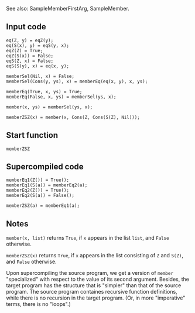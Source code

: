 See also: SampleMemberFirstArg, SampleMember.

## Input code ##
```
eq(Z, y) = eqZ(y);
eq(S(x), y) = eqS(y, x);
eqZ(Z) = True;
eqZ(S(x)) = False;
eqS(Z, x) = False;
eqS(S(y), x) = eq(x, y);

memberSel(Nil, x) = False;
memberSel(Cons(y, ys), x) = memberEq(eq(x, y), x, ys);

memberEq(True, x, ys) = True;
memberEq(False, x, ys) = memberSel(ys, x);

member(x, ys) = memberSel(ys, x);

memberZSZ(x) = member(x, Cons(Z, Cons(S(Z), Nil)));
```

## Start function ##
```
memberZSZ
```

## Supercompiled code ##

```
memberEq1(Z()) = True();
memberEq1(S(a)) = memberEq2(a);
memberEq2(Z()) = True();
memberEq2(S(a)) = False();

memberZSZ(a) = memberEq1(a);
```

## Notes ##

`member(x, list)` returns `True`, if `x` appears in the list `list`,
and `False` otherwise.

`memberZSZ(x)` returns `True`, if `x` appears in the list consisting of `Z` and `S(Z)`,
and `False` otherwise.

Upon supercompiling the source program, we get a version of `member` "specialized" with respect to the value of its second argument. Besides, the target program has the structure that is "simpler" than that of the source program. The source program containes
recursive function definitions, while there is no recursion in the target program.
(Or, in more "imperative" terms, there is no "loops".)